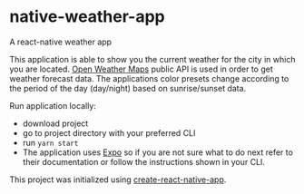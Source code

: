 # native-weather-app
A react-native weather app

This application is able to show you the current weather for the city in which you are located. [Open Weather Maps](https://openweathermap.org/) public API is used in order to get weather forecast data. The applications color presets change according to the period of the day (day/night) based on sunrise/sunset data.

Run application locally:
- download project
- go to project directory with your preferred CLI
- run `yarn start`
- The application uses [Expo](https://expo.io/) so if you are not sure what to do next refer to their documentation or follow the instructions shown in your CLI.

This project was initialized using [create-react-native-app](https://github.com/react-community/create-react-native-app).
